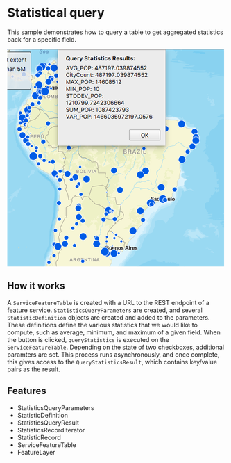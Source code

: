 # Statistical query

This sample demonstrates how to query a table to get aggregated statistics back for a specific field.

![](screenshot.png)

## How it works
A `ServiceFeatureTable` is created with a URL to the REST endpoint of a feature service. `StatisticsQueryParameters` are created, and several `StatisticDefinition` objects are created and added to the parameters. These definitions define the various statistics that we would like to compute, such as average, minimum, and maximum of a given field. When the button is clicked, `queryStatistics` is executed on the `ServiceFeatureTable`. Depending on the state of two checkboxes, additional paramters are set. This process runs asynchronously, and once complete, this gives access to the `QueryStatisticsResult`, which contains key/value pairs as the result.

## Features
- StatisticsQueryParameters
- StatisticDefinition
- StatisticsQueryResult
- StatisticsRecordIterator
- StatisticRecord
- ServiceFeatureTable
- FeatureLayer
